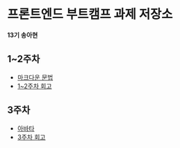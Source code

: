 # 프론트엔드 부트캠프 과제 저장소

**13기 송아현**

## 1~2주차

- [마크다운 문법](./src/md/markdown.md)
- [1~2주차 회고](./src/md/retrospect.md)

## 3주차
- [아바타](/src/avatars/avatars.html)
- [3주차 회고](/src/avatars/avatars.md)
